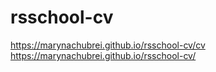 # rsschool-cv
https://marynachubrei.github.io/rsschool-cv/cv
https://marynachubrei.github.io/rsschool-cv/

